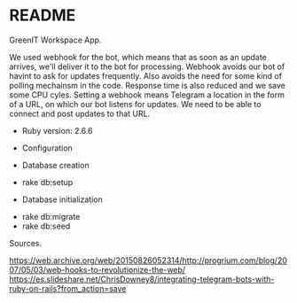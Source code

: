 # README

GreenIT Workspace App.

We used webhook for the bot, which means that as soon as an update arrives, we'll deliver it to the bot for processing.
Webhook avoids our bot of havint to ask for updates frequently. Also avoids the need for some kind of polling mechainsm in the code.
Response time is also reduced and we save some CPU cyles.
Setting a webhook means Telegram a location in the form of a URL, on which our bot listens for updates.
We need to be able to connect and post updates to that URL.

* Ruby version: 2.6.6

* Configuration

* Database creation

- rake db:setup

* Database initialization

- rake db:migrate
- rake db:seed

Sources.

https://web.archive.org/web/20150826052314/http://progrium.com/blog/2007/05/03/web-hooks-to-revolutionize-the-web/
https://es.slideshare.net/ChrisDowney8/integrating-telegram-bots-with-ruby-on-rails?from_action=save